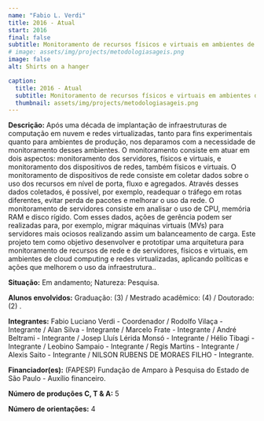 ```yaml
---
name: "Fabio L. Verdi"
title: 2016 - Atual
start: 2016
final: false
subtitle: Monitoramento de recursos físicos e virtuais em ambientes de cloud computing e infraestruturas virtualizadas
# image: assets/img/projects/metodologiasageis.png
image: false
alt: Shirts on a hanger

caption:
  title: 2016 - Atual
  subtitle: Monitoramento de recursos físicos e virtuais em ambientes de cloud computing e infraestruturas virtualizadas
  thumbnail: assets/img/projects/metodologiasageis.png
---
```

<p class="text-justify my-2">
<strong>Descrição:</strong>   Após uma década de implantação de infraestruturas de computação em nuvem e redes virtualizadas, tanto para fins experimentais quanto para ambientes de produção, nos deparamos com a necessidade de monitoramento desses ambientes. O monitoramento consiste em atuar em dois aspectos: monitoramento dos servidores, físicos e virtuais, e monitoramento dos dispositivos de redes, também físicos e virtuais. O monitoramento de dispositivos de rede consiste em coletar dados sobre o uso dos recursos em nível de porta, fluxo e agregados. Através desses dados coletados, é possível, por exemplo, readequar o tráfego em rotas diferentes, evitar perda de pacotes e melhorar o uso da rede. O monitoramento de servidores consiste em analisar o uso de CPU, memória RAM e disco rígido. Com esses dados, ações de gerência podem ser realizadas para, por exemplo, migrar máquinas virtuais (MVs) para servidores mais ociosos realizando assim um balanceamento de carga. Este projeto tem como objetivo desenvolver e prototipar uma arquitetura para monitoramento de recursos de rede e de servidores, físicos e virtuais, em ambientes de cloud computing e redes virtualizadas, aplicando políticas e ações que melhorem o uso da infraestrutura..
</p>
<p class = "text-justify my-2">
<strong>Situação:</strong> Em andamento; Natureza: Pesquisa.
</p>
<p class = "text-justify my-2">
  <strong>Alunos envolvidos:</strong>  Graduação: (3) / Mestrado acadêmico: (4) / Doutorado: (2) .
</p>
<p class = "text-justify my-2">
<strong>Integrantes:</strong>  Fabio Luciano Verdi - Coordenador / Rodolfo Vilaça - Integrante / Alan Silva - Integrante / Marcelo Frate - Integrante / André Beltrami - Integrante / Josep Lluís Lérida Monsó - Integrante / Hélio Tibagi - Integrante / Leobino Sampaio - Integrante / Regis Martins - Integrante / Alexis Saito - Integrante / NILSON RUBENS DE MORAES FILHO - Integrante.
</p>
<p class = "text-justify my-2">
<strong>Financiador(es):</strong> (FAPESP) Fundação de Amparo à Pesquisa do Estado de São Paulo - Auxílio financeiro.
</p>
<p class = "text-justify my-2">
<strong>Número de produções C, T & A:</strong> 5
</p>
<p class = "text-justify my-2">
<strong>Número de orientações:</strong> 4
</p>